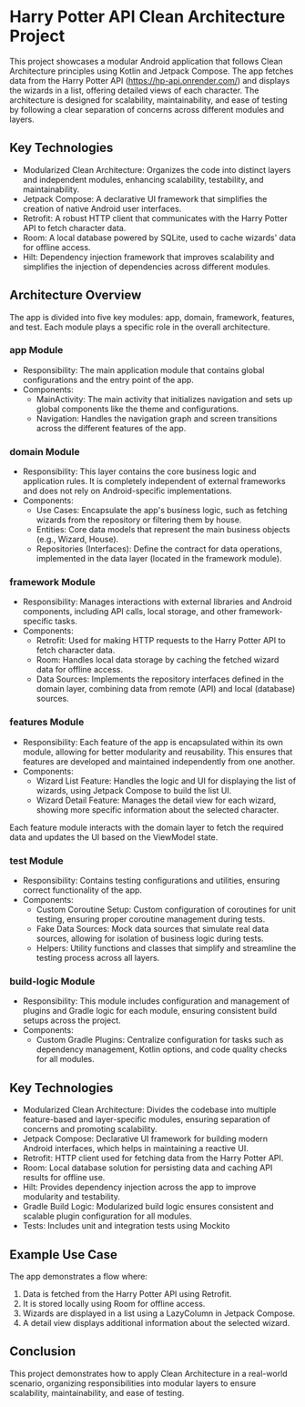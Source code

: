 # Harry Potter API Clean Architecture Project
This project showcases a modular Android application that follows Clean Architecture principles using Kotlin and Jetpack Compose. The app fetches data from the Harry Potter API (https://hp-api.onrender.com/) and displays the wizards in a list, offering detailed views of each character. The architecture is designed for scalability, maintainability, and ease of testing by following a clear separation of concerns across different modules and layers.

## Key Technologies
- Modularized Clean Architecture: Organizes the code into distinct layers and independent modules, enhancing scalability, testability, and maintainability.
- Jetpack Compose: A declarative UI framework that simplifies the creation of native Android user interfaces.
- Retrofit: A robust HTTP client that communicates with the Harry Potter API to fetch character data.
- Room: A local database powered by SQLite, used to cache wizards' data for offline access.
- Hilt: Dependency injection framework that improves scalability and simplifies the injection of dependencies across different modules.


## Architecture Overview
The app is divided into five key modules: app, domain, framework, features, and test. Each module plays a specific role in the overall architecture.

### app Module
- Responsibility: The main application module that contains global configurations and the entry point of the app.
- Components:
  - MainActivity: The main activity that initializes navigation and sets up global components like the theme and configurations.
  - Navigation: Handles the navigation graph and screen transitions across the different features of the app.

### domain Module
- Responsibility: This layer contains the core business logic and application rules. It is completely independent of external frameworks and does not rely on Android-specific implementations.
- Components:
  - Use Cases: Encapsulate the app's business logic, such as fetching wizards from the repository or filtering them by house.
  - Entities: Core data models that represent the main business objects (e.g., Wizard, House).
  - Repositories (Interfaces): Define the contract for data operations, implemented in the data layer (located in the framework module).

### framework Module
- Responsibility: Manages interactions with external libraries and Android components, including API calls, local storage, and other framework-specific tasks.
- Components:
  - Retrofit: Used for making HTTP requests to the Harry Potter API to fetch character data.
  - Room: Handles local data storage by caching the fetched wizard data for offline access.
  - Data Sources: Implements the repository interfaces defined in the domain layer, combining data from remote (API) and local (database) sources.

### features Module
- Responsibility: Each feature of the app is encapsulated within its own module, allowing for better modularity and reusability. This ensures that features are developed and maintained independently from one another.
- Components:
  - Wizard List Feature: Handles the logic and UI for displaying the list of wizards, using Jetpack Compose to build the list UI.
  - Wizard Detail Feature: Manages the detail view for each wizard, showing more specific information about the selected character.

Each feature module interacts with the domain layer to fetch the required data and updates the UI based on the ViewModel state.

### test Module
- Responsibility: Contains testing configurations and utilities, ensuring correct functionality of the app.
- Components:
  - Custom Coroutine Setup: Custom configuration of coroutines for unit testing, ensuring proper coroutine management during tests.
  - Fake Data Sources: Mock data sources that simulate real data sources, allowing for isolation of business logic during tests.
  - Helpers: Utility functions and classes that simplify and streamline the testing process across all layers.

### build-logic Module
- Responsibility: This module includes configuration and management of plugins and Gradle logic for each module, ensuring consistent build setups across the project.
- Components:
  - Custom Gradle Plugins: Centralize configuration for tasks such as dependency management, Kotlin options, and code quality checks for all modules.

## Key Technologies
- Modularized Clean Architecture: Divides the codebase into multiple feature-based and layer-specific modules, ensuring separation of concerns and promoting scalability.
- Jetpack Compose: Declarative UI framework for building modern Android interfaces, which helps in maintaining a reactive UI.
- Retrofit: HTTP client used for fetching data from the Harry Potter API.
- Room: Local database solution for persisting data and caching API results for offline use.
- Hilt: Provides dependency injection across the app to improve modularity and testability.
- Gradle Build Logic: Modularized build logic ensures consistent and scalable plugin configuration for all modules.
- Tests: Includes unit and integration tests using Mockito

## Example Use Case
The app demonstrates a flow where:
 1. Data is fetched from the Harry Potter API using Retrofit.
 2. It is stored locally using Room for offline access.
 3. Wizards are displayed in a list using a LazyColumn in Jetpack Compose.
 4. A detail view displays additional information about the selected wizard.

## Conclusion
This project demonstrates how to apply Clean Architecture in a real-world scenario, organizing responsibilities into modular layers to ensure scalability, maintainability, and ease of testing.

